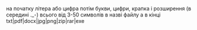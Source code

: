 
на початку літера або цифра
потім букви, цифри,  крапка і розширення (в середині ._-)
всього від 3-50 символів в назві файлу
а в кінці txt|pdf|docx|jpg|png|zip|rar|exe
